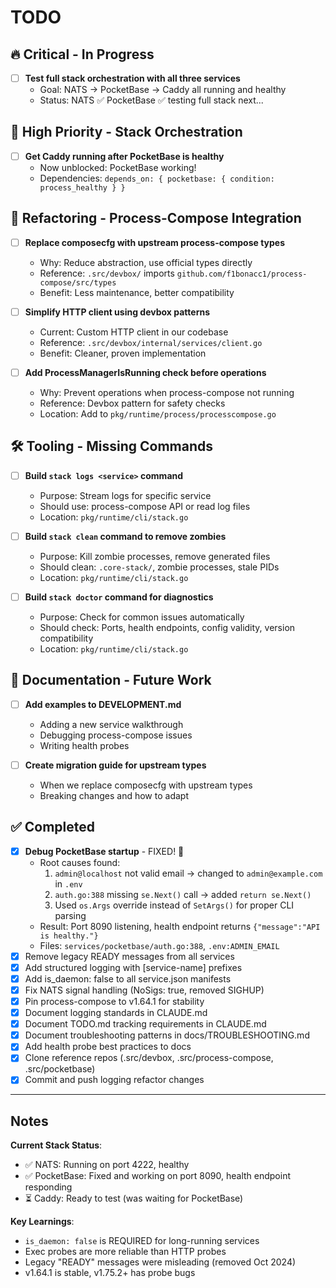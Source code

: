 # TODO

## 🔥 Critical - In Progress

- [ ] **Test full stack orchestration with all three services**
  - Goal: NATS → PocketBase → Caddy all running and healthy
  - Status: NATS ✅ PocketBase ✅ testing full stack next...

## 🎯 High Priority - Stack Orchestration

- [ ] **Get Caddy running after PocketBase is healthy**
  - Now unblocked: PocketBase working!
  - Dependencies: `depends_on: { pocketbase: { condition: process_healthy } }`

## 🔧 Refactoring - Process-Compose Integration

- [ ] **Replace composecfg with upstream process-compose types**
  - Why: Reduce abstraction, use official types directly
  - Reference: `.src/devbox/` imports `github.com/f1bonacc1/process-compose/src/types`
  - Benefit: Less maintenance, better compatibility

- [ ] **Simplify HTTP client using devbox patterns**
  - Current: Custom HTTP client in our codebase
  - Reference: `.src/devbox/internal/services/client.go`
  - Benefit: Cleaner, proven implementation

- [ ] **Add ProcessManagerIsRunning check before operations**
  - Why: Prevent operations when process-compose not running
  - Reference: Devbox pattern for safety checks
  - Location: Add to `pkg/runtime/process/processcompose.go`

## 🛠️ Tooling - Missing Commands

- [ ] **Build `stack logs <service>` command**
  - Purpose: Stream logs for specific service
  - Should use: process-compose API or read log files
  - Location: `pkg/runtime/cli/stack.go`

- [ ] **Build `stack clean` command to remove zombies**
  - Purpose: Kill zombie processes, remove generated files
  - Should clean: `.core-stack/`, zombie processes, stale PIDs
  - Location: `pkg/runtime/cli/stack.go`

- [ ] **Build `stack doctor` command for diagnostics**
  - Purpose: Check for common issues automatically
  - Should check: Ports, health endpoints, config validity, version compatibility
  - Location: `pkg/runtime/cli/stack.go`

## 📝 Documentation - Future Work

- [ ] **Add examples to DEVELOPMENT.md**
  - Adding a new service walkthrough
  - Debugging process-compose issues
  - Writing health probes

- [ ] **Create migration guide for upstream types**
  - When we replace composecfg with upstream types
  - Breaking changes and how to adapt

## ✅ Completed

- [x] **Debug PocketBase startup** - FIXED! 🎉
  - Root causes found:
    1. `admin@localhost` not valid email → changed to `admin@example.com` in `.env`
    2. `auth.go:388` missing `se.Next()` call → added `return se.Next()`
    3. Used `os.Args` override instead of `SetArgs()` for proper CLI parsing
  - Result: Port 8090 listening, health endpoint returns `{"message":"API is healthy."}`
  - Files: `services/pocketbase/auth.go:388`, `.env:ADMIN_EMAIL`
- [x] Remove legacy READY messages from all services
- [x] Add structured logging with [service-name] prefixes
- [x] Add is_daemon: false to all service.json manifests
- [x] Fix NATS signal handling (NoSigs: true, removed SIGHUP)
- [x] Pin process-compose to v1.64.1 for stability
- [x] Document logging standards in CLAUDE.md
- [x] Document TODO.md tracking requirements in CLAUDE.md
- [x] Document troubleshooting patterns in docs/TROUBLESHOOTING.md
- [x] Add health probe best practices to docs
- [x] Clone reference repos (.src/devbox, .src/process-compose, .src/pocketbase)
- [x] Commit and push logging refactor changes

---

## Notes

**Current Stack Status**:
- ✅ NATS: Running on port 4222, healthy
- ✅ PocketBase: Fixed and working on port 8090, health endpoint responding
- ⏳ Caddy: Ready to test (was waiting for PocketBase)

**Key Learnings**:
- `is_daemon: false` is REQUIRED for long-running services
- Exec probes are more reliable than HTTP probes
- Legacy "READY" messages were misleading (removed Oct 2024)
- v1.64.1 is stable, v1.75.2+ has probe bugs
